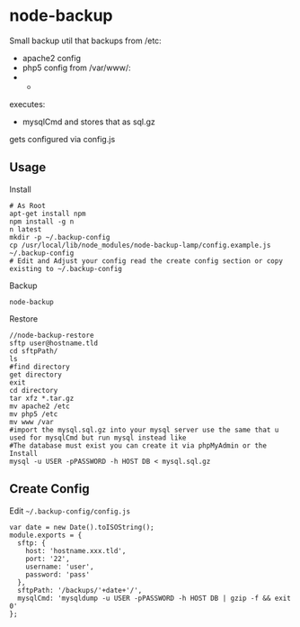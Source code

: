 # node-backup
Small backup util that backups
from /etc:
- apache2 config
- php5 config
from /var/www/:
- *
executes:
-  mysqlCmd and stores that as sql.gz

gets configured via config.js



## Usage


Install
```
# As Root
apt-get install npm
npm install -g n
n latest
mkdir -p ~/.backup-config
cp /usr/local/lib/node_modules/node-backup-lamp/config.example.js ~/.backup-config
# Edit and Adjust your config read the create config section or copy existing to ~/.backup-config
```

Backup
```
node-backup
```

Restore
```
//node-backup-restore
sftp user@hostname.tld
cd sftpPath/
ls
#find directory
get directory
exit
cd directory
tar xfz *.tar.gz
mv apache2 /etc
mv php5 /etc
mv www /var
#import the mysql.sql.gz into your mysql server use the same that u used for mysqlCmd but run mysql instead like
#The database must exist you can create it via phpMyAdmin or the Install
mysql -u USER -pPASSWORD -h HOST DB < mysql.sql.gz
```

## Create Config
Edit ``` ~/.backup-config/config.js ```
```
var date = new Date().toISOString();
module.exports = {
  sftp: {
    host: 'hostname.xxx.tld',
    port: '22',
    username: 'user',
    password: 'pass'
  },
  sftpPath: '/backups/'+date+'/',
  mysqlCmd: 'mysqldump -u USER -pPASSWORD -h HOST DB | gzip -f && exit 0'
};
```
